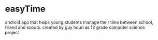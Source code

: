 # easyTime
android app that helps young students manage their time between school, friend and scouts.
created by guy houri as 12 grade computer science project
